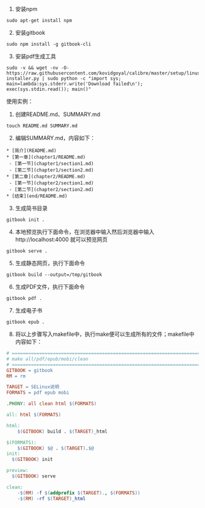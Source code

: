 1. 安装npm
```
sudo apt-get install npm
```
2. 安装gitbook
```
sudo npm install -g gitbook-cli
```
3. 安装pdf生成工具
```
sudo -v && wget -nv -O- https://raw.githubusercontent.com/kovidgoyal/calibre/master/setup/linux-installer.py | sudo python -c "import sys; main=lambda:sys.stderr.write('Download failed\n'); exec(sys.stdin.read()); main()"
```
使用实例：

1. 创建README.md、SUMMARY.md
```
touch README.md SUMMARY.md
```
2. 编辑SUMMARY.md，内容如下：
```
* [简介](README.md)
* [第一章](chapter1/README.md)
 - [第一节](chapter1/section1.md)
 - [第二节](chapter1/section2.md)
* [第二章](chapter2/README.md)
 - [第一节](chapter2/section1.md)
 - [第二节](chapter2/section2.md)
* [结束](end/README.md)
```
3. 生成简书目录
```
gitbook init .
```
4. 本地预览执行下面命令，在浏览器中输入然后浏览器中输入 http://localhost:4000 就可以预览网页
```
gitbook serve .
```
5. 生成静态网页，执行下面命令
```
gitbook build --output=/tmp/gitbook
```
6. 生成PDF文件，执行下面命令
```
gitbook pdf .
```
7. 生成电子书
```
gitbook epub .
```

8. 将以上步骤写入makefile中，执行make便可以生成所有的文件；makefile中内容如下：
``` makefile
# ==============================================================================
# make all/pdf/epub/mobi/clean
# ==============================================================================
GITBOOK = gitbook
RM = rm

TARGET = SELinux说明
FORMATS = pdf epub mobi

.PHONY: all clean html $(FORMATS)

all: html $(FORMATS)

html:
	$(GITBOOK) build . $(TARGET)_html

$(FORMATS):
	$(GITBOOK) $@ . $(TARGET).$@
init:
  $(GITBOOK) init

preview:
  $(GITBOOK) serve

clean:
	-$(RM) -f $(addprefix $(TARGET)., $(FORMATS))
	-$(RM) -rf $(TARGET)_html
```
